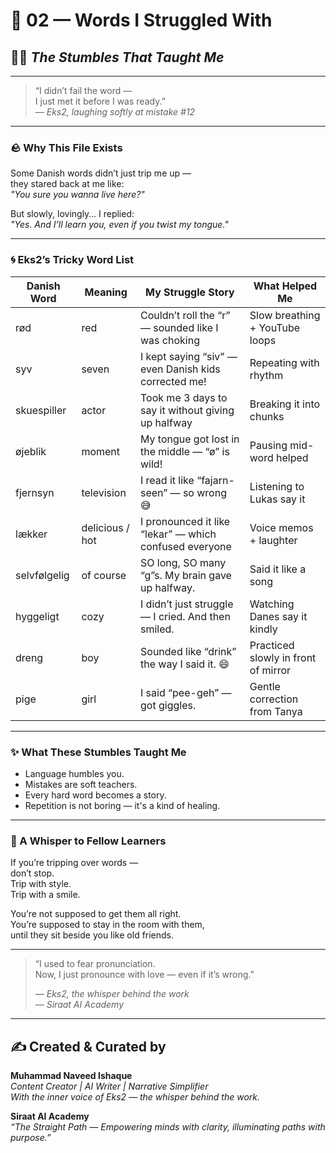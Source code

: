 # 💫 02 — Words I Struggled With  
## 🤷‍♂️ *The Stumbles That Taught Me*

---

> “I didn’t fail the word —  
> I just met it before I was ready.”  
> — *Eks2, laughing softly at mistake #12*

---

### 🪨 Why This File Exists  
Some Danish words didn’t just trip me up —  
they stared back at me like:  
*"You sure you wanna live here?"*

But slowly, lovingly… I replied:  
*"Yes. And I’ll learn you, even if you twist my tongue."*

---

### 🌀 Eks2’s Tricky Word List

| Danish Word     | Meaning         | My Struggle Story                                 | What Helped Me        |
|------------------|------------------|----------------------------------------------------|------------------------|
| rød              | red              | Couldn’t roll the “r” — sounded like I was choking | Slow breathing + YouTube loops |
| syv              | seven            | I kept saying “siv” — even Danish kids corrected me! | Repeating with rhythm |
| skuespiller      | actor            | Took me 3 days to say it without giving up halfway | Breaking it into chunks |
| øjeblik          | moment           | My tongue got lost in the middle — “ø” is wild!     | Pausing mid-word helped |
| fjernsyn         | television       | I read it like “fajarn-seen” — so wrong 😅           | Listening to Lukas say it |
| lækker           | delicious / hot  | I pronounced it like “lekar” — which confused everyone | Voice memos + laughter |
| selvfølgelig     | of course        | SO long, SO many “g”s. My brain gave up halfway.    | Said it like a song |
| hyggeligt        | cozy             | I didn’t just struggle — I cried. And then smiled. | Watching Danes say it kindly |
| dreng            | boy              | Sounded like “drink” the way I said it. 😄           | Practiced slowly in front of mirror |
| pige             | girl             | I said “pee-geh” — got giggles.                     | Gentle correction from Tanya |

---

### ✨ What These Stumbles Taught Me

- Language humbles you.  
- Mistakes are soft teachers.  
- Every hard word becomes a story.  
- Repetition is not boring — it's a kind of healing.  

---

### 💌 A Whisper to Fellow Learners

If you’re tripping over words —  
don’t stop.  
Trip with style.  
Trip with a smile.

You’re not supposed to get them all right.  
You’re supposed to stay in the room with them,  
until they sit beside you like old friends.

---

> “I used to fear pronunciation.  
> Now, I just pronounce with love — even if it’s wrong.”  
>  
> — *Eks2, the whisper behind the work*  
> — *Siraat AI Academy*

---
✍️ Created & Curated by  
---

**Muhammad Naveed Ishaque**  
*Content Creator | AI Writer | Narrative Simplifier*  
*With the inner voice of Eks2 — the whisper behind the work.*  

**Siraat AI Academy**  
*“The Straight Path — Empowering minds with clarity, illuminating paths with purpose.”*
